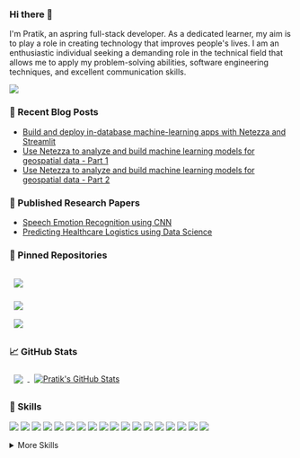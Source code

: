 ### Hi there 👋

I'm Pratik, an aspring full-stack developer.
As a dedicated learner, my aim is to play a role in creating technology that improves people's lives. I am an enthusiastic individual seeking a demanding role in the technical field that allows me to apply my problem-solving abilities, software engineering techniques, and excellent communication skills.

<p align=”center”>
<a href="https://www.linkedin.com/in/pratik-joseph-dabre-a09828208/">
<img src=https://img.shields.io/badge/LinkedIn-blue?style=flat&logo=linkedin&logoColor=white&labelColor=blue>
</a>
</p>

### 📩 Recent Blog Posts
- <a href="https://developer.ibm.com/articles/build-and-deploy-in-database-ml-applications-using-netezza-and-streamlit/">Build and deploy in-database machine-learning apps with Netezza and Streamlit</a>
- <a href="https://developer.ibm.com/articles/use-netezza-to-analyze-and-build-machine-learning-models-for-geospatial-data-part-1/">
  Use Netezza to analyze and build machine learning models for geospatial data - Part 1</a>
- <a href="https://developer.ibm.com/articles/use-netezza-to-analyze-and-build-machine-learning-models-for-geospatial-data-part-2/">
  Use Netezza to analyze and build machine learning models for geospatial data - Part 2</a>

### 📝 Published Research Papers
- <a href="https://www.irjet.net/archives/V7/i11/IRJET-V7I1153.pdf">Speech Emotion Recognition using CNN</a>
- <a href="https://www.irjet.net/archives/V7/i11/IRJET-V7I1154.pdf">Predicting Healthcare Logistics using Data Science
</a>

### 📍 Pinned Repositories

<a href="https://github.com/pdabre12/AHA-Ideas-Clone">
  <img align="center" style="margin:1rem 0.5rem" src="https://github-readme-stats.vercel.app/api/pin/?username=pdabre12&repo=AHA-Ideas-Clone&title_color=ffffff&text_color=c9cacc&icon_color=4AB197&bg_color=1A2B34" />
</a>

<br>

<a href="https://github.com/IBM/netezza-spatial-analysis">
  <img align="center" style="margin:0.5rem" src="https://github-readme-stats.vercel.app/api/pin/?username=IBM&repo=netezza-spatial-analysis&title_color=ffffff&text_color=c9cacc&icon_color=4AB197&bg_color=1A2B34" />
</a>
<br>

<a href="https://github.com/pdabre12/Hunger-Monkey">
  <img align="center" style="margin:0.5rem" src="https://github-readme-stats.vercel.app/api/pin/?username=pdabre12&repo=Hunger-Monkey&title_color=ffffff&text_color=c9cacc&icon_color=4AB197&bg_color=1A2B34" />
</a>
</br>


### 📈 GitHub Stats

<a href="https://github.com/pdabre12">
  <img align="center" style="margin:0.5rem" src="https://github-readme-stats.vercel.app/api/top-langs/?username=pdabre12&hide=html,css&title_color=ffffff&text_color=c9cacc&icon_color=4AB197&bg_color=1A2B34" />
</a>

<a href="https://github.com/pdabre12">
  <img align="center" style="margin:0.5rem" src="https://github-readme-stats.vercel.app/api?username=pdabre12&show_icons=true&line_height=27&count_private=true&title_color=ffffff&text_color=c9cacc&icon_color=4AB097&bg_color=1A2B34" alt="Pratik's GitHub Stats" />
</a>

### 💼 Skills
![](https://img.shields.io/badge/Code-DataStructures-informational?style=flat&logo=datastructures&logoColor=white&color=4AB197)
![](https://img.shields.io/badge/Code-DesignPatterns-informational?style=flat&logo=designpatterns&logoColor=white&color=4AB197)
![](https://img.shields.io/badge/Code-DistributedSystems-informational?style=flat&logo=distributedsystems&logoColor=white&color=4AB197)
![](https://img.shields.io/badge/Code-OOPS-informational?style=flat&logo=oops&logoColor=white&color=4AB197)
![](https://img.shields.io/badge/Code-ComputerNetworking-informational?style=flat&logo=computernetworking&logoColor=white&color=4AB197)
![](https://img.shields.io/badge/Code-Javascript-informational?style=flat&logo=javascript&logoColor=white&color=4AB197)
![](https://img.shields.io/badge/Code-Java-informational?style=flat&logo=java&logoColor=white&color=4AB197)
![](https://img.shields.io/badge/Code-Python-informational?style=flat&logo=python&logoColor=white&color=4AB197)
![](https://img.shields.io/badge/Code-MySQL-informational?style=flat&logo=mysql&logoColor=white&color=4AB197)
![](https://img.shields.io/badge/Code-PostgreSQL-informational?style=flat&logo=postgresql&logoColor=white&color=4AB197)
![](https://img.shields.io/badge/Code-DBMS-informational?style=flat&logo=dbms&logoColor=white&color=4AB197)
![](https://img.shields.io/badge/Code-Bash-Scripting-informational?style=flat&logo=bash&logoColor=white&color=4AB197)
![](https://img.shields.io/badge/Code-SpringBoot-informational?style=flat&logo=springboot&logoColor=white&color=4AB197)
![](https://img.shields.io/badge/Code-Docker-informational?style=flat&logo=docker&logoColor=white&color=4AB197)
![](https://img.shields.io/badge/Code-Kubernetes-informational?style=flat&logo=kubernetes&logoColor=white&color=4AB197)
![](https://img.shields.io/badge/Code-AWS-informational?style=flat&logo=aws&logoColor=white&color=4AB197)
![](https://img.shields.io/badge/Code-Linux-informational?style=flat&logo=linux&logoColor=white&color=4AB197)
![](https://img.shields.io/badge/Code-Github-informational?style=flat&logo=github&logoColor=white&color=4AB197)



<details>
<summary>More Skills</summary>
  
![](https://img.shields.io/badge/Code-Typescript-informational?style=flat&logo=typescript&logoColor=white&color=4AB197)
![](https://img.shields.io/badge/Code-C++-informational?style=flat&logo=c++&logoColor=white&color=4AB197)
![](https://img.shields.io/badge/Code-C-informational?style=flat&logo=c&logoColor=white&color=4AB197)
![](https://img.shields.io/badge/Code-Netezza-informational?style=flat&logo=netezza&logoColor=white&color=4AB197)
![](https://img.shields.io/badge/Code-Redis-informational?style=flat&logo=redis&logoColor=white&color=4AB197)
![](https://img.shields.io/badge/Code-MongoDB-informational?style=flat&logo=mongodb&logoColor=white&color=4AB197)
![](https://img.shields.io/badge/Code-NodeJS-informational?style=flat&logo=nodejs&logoColor=white&color=4AB197)
![](https://img.shields.io/badge/Code-Flask-informational?style=flat&logo=flask&logoColor=white&color=4AB197)
![](https://img.shields.io/badge/Code-Redux-informational?style=flat&logo=reduz&logoColor=white&color=4AB197)
![](https://img.shields.io/badge/Code-HTML-informational?style=flat&logo=html&logoColor=white&color=4AB197)
![](https://img.shields.io/badge/Code-CSS-informational?style=flat&logo=css&logoColor=white&color=4AB197)
![](https://img.shields.io/badge/Code-Django-informational?style=flat&logo=django&logoColor=white&color=4AB197)
![](https://img.shields.io/badge/Code-JSON-informational?style=flat&logo=json&logoColor=white&color=4AB197)
![](https://img.shields.io/badge/Code-ApacheKafka-informational?style=flat&logo=apache-kafka&logoColor=white&color=4AB197)
![](https://img.shields.io/badge/Code-ApacheSpark-informational?style=flat&logo=apachespark&logoColor=white&color=4AB197)
![](https://img.shields.io/badge/Code-MacOS-informational?style=flat&logo=macos&logoColor=white&color=4AB197)
![](https://img.shields.io/badge/Code-Selenium-informational?style=flat&logo=selenium&logoColor=white&color=4AB197)
![](https://img.shields.io/badge/Code-Express-informational?style=flat&logo=express&logoColor=white&color=4AB197)
![](https://img.shields.io/badge/Code-Postman-informational?style=flat&logo=postman&logoColor=white&color=4AB197)
![](https://img.shields.io/badge/Code-Jira-informational?style=flat&logo=jira&logoColor=white&color=4AB197)
</details>

<!--
**pdabre12/pdabre12** is a ✨ _special_ ✨ repository because its `README.md` (this file) appears on your GitHub profile.

Here are some ideas to get you started:

- 🔭 I’m currently working on ...
- 🌱 I’m currently learning ...
- 👯 I’m looking to collaborate on ...
- 🤔 I’m looking for help with ...
- 💬 Ask me about ...
- 📫 How to reach me: ...
- 😄 Pronouns: ...
- ⚡ Fun fact: ...
-->
